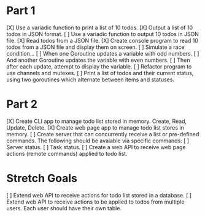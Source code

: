 # Part 1

[X] Use a variadic function to print a list of 10 todos.
[X] Output a list of 10 todos in JSON format.
[ ] Use a variadic function to output 10 todos in JSON file.
[X] Read todos from a JSON file.
[X] Create console program to read 10 todos from a JSON file and display them on screen.
[ ] Simulate a race condition... 
    [ ] When one Goroutine updates a variable with odd numbers.
    [ ] And another Goroutine updates the variable with even numbers.
    [ ] Then after each update, attempt to display the variable.
[ ] Refactor program to use channels and mutexes.
[ ] Print a list of todos and their current status, using two goroutines which alternate between items and statuses.

# Part 2

[X] Create CLI app to manage todo list stored in memory. Create, Read, Update, Delete.
[X] Create web page app to manage todo list stores in memory.
[ ] Create server that can concurrently receive a list or pre-defined commands. The following should be avaiable via specific commands:
    [ ] Server status.
    [ ] Task status.
[ ] Create a web API to receive web page actions (remote commands) applied to todo list.

# Stretch Goals

[ ] Extend web API to receive actions for todo list stored in a database.
[ ] Extend web API to receive actions to be applied to todos from multiple users. Each user should have their own table.